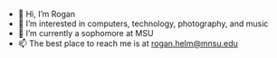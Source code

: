 - 👋 Hi, I’m Rogan
- 👀 I’m interested in computers, technology, photography, and music
- 🌱 I’m currently a sophomore at MSU
- 📫 The best place to reach me is at rogan.helm@mnsu.edu
